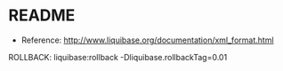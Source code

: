 # README #

- Reference: http://www.liquibase.org/documentation/xml_format.html


ROLLBACK:
liquibase:rollback -Dliquibase.rollbackTag=0.01
